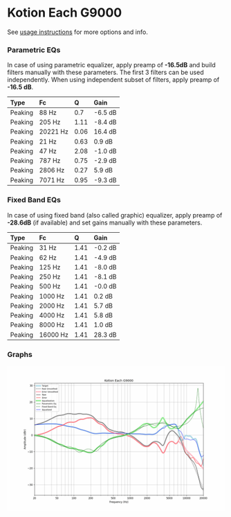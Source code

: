 # Kotion Each G9000
See [usage instructions](https://github.com/jaakkopasanen/AutoEq#usage) for more options and info.

### Parametric EQs
In case of using parametric equalizer, apply preamp of **-16.5dB** and build filters manually
with these parameters. The first 3 filters can be used independently.
When using independent subset of filters, apply preamp of **-16.5 dB**.

| Type    | Fc       |    Q | Gain    |
|:--------|:---------|:-----|:--------|
| Peaking | 88 Hz    | 0.7  | -6.5 dB |
| Peaking | 205 Hz   | 1.11 | -8.4 dB |
| Peaking | 20221 Hz | 0.06 | 16.4 dB |
| Peaking | 21 Hz    | 0.63 | 0.9 dB  |
| Peaking | 47 Hz    | 2.08 | -1.0 dB |
| Peaking | 787 Hz   | 0.75 | -2.9 dB |
| Peaking | 2806 Hz  | 0.27 | 5.9 dB  |
| Peaking | 7071 Hz  | 0.95 | -9.3 dB |

### Fixed Band EQs
In case of using fixed band (also called graphic) equalizer, apply preamp of **-28.6dB**
(if available) and set gains manually with these parameters.

| Type    | Fc       |    Q | Gain    |
|:--------|:---------|:-----|:--------|
| Peaking | 31 Hz    | 1.41 | -0.2 dB |
| Peaking | 62 Hz    | 1.41 | -4.9 dB |
| Peaking | 125 Hz   | 1.41 | -8.0 dB |
| Peaking | 250 Hz   | 1.41 | -8.1 dB |
| Peaking | 500 Hz   | 1.41 | -0.0 dB |
| Peaking | 1000 Hz  | 1.41 | 0.2 dB  |
| Peaking | 2000 Hz  | 1.41 | 5.7 dB  |
| Peaking | 4000 Hz  | 1.41 | 5.8 dB  |
| Peaking | 8000 Hz  | 1.41 | 1.0 dB  |
| Peaking | 16000 Hz | 1.41 | 28.3 dB |

### Graphs
![](./Kotion%20Each%20G9000.png)